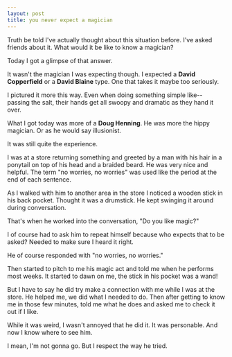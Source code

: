 ```yaml
---
layout: post
title: you never expect a magician
---
```

Truth be told I've actually thought about this situation before. I've asked friends about it. What would it be like to know a magician?

Today I got a glimpse of that answer. 

It wasn't the magician I was expecting though. I expected a **David Copperfield** or a **David Blaine** type. One that takes it maybe too seriously. 

I pictured it more this way. Even when doing something simple like-- passing the salt, their hands get all swoopy and dramatic as they hand it over.

What I got today was more of a **Doug Henning**. He was more the hippy magician. Or as he would say illusionist. 

It was still quite the experience.

I was at a store returning something and greeted by a man with his hair in a ponytail on top of his head and a braided beard. He was very nice and helpful. The term "no worries, no worries" was used like the period at the end of each sentence.

As I walked with him to another area in the store I noticed a wooden stick in his back pocket. Thought it was a drumstick. He kept swinging it around during conversation.

That's when he worked into the conversation, "Do you like magic?"

I of course had to ask him to repeat himself because who expects that to be asked? Needed to make sure I heard it right.

He of course responded with "no worries, no worries."

Then started to pitch to me his magic act and told me when he performs most weeks. It started to dawn on me, the stick in his pocket was a wand! 

But I have to say he did try make a connection with me while I was at the store. He helped me, we did what I needed to do. Then after getting to know me in those few minutes, told me what he does and asked me to check it out if I like.

While it was weird, I wasn't annoyed that he did it. It was personable. And now I know where to see him.

I mean, I'm not gonna go. But I respect the way he tried.